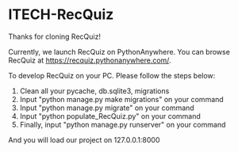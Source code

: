 # ITECH-RecQuiz


Thanks for cloning RecQuiz! 

Currently, we launch RecQuiz on PythonAnywhere. You can browse RecQuiz at https://recquiz.pythonanywhere.com/.

To develop RecQuiz on your PC. Please follow the steps below:
1. Clean all your pycache, db.sqlite3, migrations
2. Input "python manage.py make migrations" on your command
3. Input "python manage.py migrate" on your command
4. Input "python populate_RecQuiz.py" on your command
5. Finally, input "python manage.py runserver" on your command

And you will load our project on 127.0.0.1:8000 


